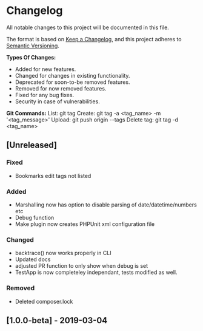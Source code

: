 # Changelog
All notable changes to this project will be documented in this file.

The format is based on [Keep a Changelog](https://keepachangelog.com/en/1.0.0/),
and this project adheres to [Semantic Versioning](https://semver.org/spec/v2.0.0.html).

**Types Of Changes:**
- Added for new features.
- Changed for changes in existing functionality.
- Deprecated for soon-to-be removed features.
- Removed for now removed features.
- Fixed for any bug fixes.
- Security in case of vulnerabilities.

**Git Commands:**
List:         git tag
Create:       git tag -a <tag_name> -m '<tag_message>'
Upload:       git push origin --tags
Delete tag:   git tag -d <tag_name>

## [Unreleased]
### Fixed
- Bookmarks edit tags not listed

### Added
- Marshalling now has option to disable parsing of date/datetime/numbers etc
- Debug function
- Make plugin now creates PHPUnit xml configuration file

### Changed
- backtrace() now works properly in CLI
- Updated docs
- adjusted PR function to only show when debug is set
- TestApp is now completeley independant, tests modified as well.

### Removed
- Deleted composer.lock

## [1.0.0-beta] - 2019-03-04